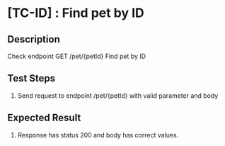 # [TC-ID] : Find pet by ID

## Description

Check endpoint GET /pet/{petId} Find pet by ID

## Test Steps

1. Send request to endpoint /pet/{petId} with valid parameter and body

## Expected Result

1. Response has status 200 and body has correct values.
